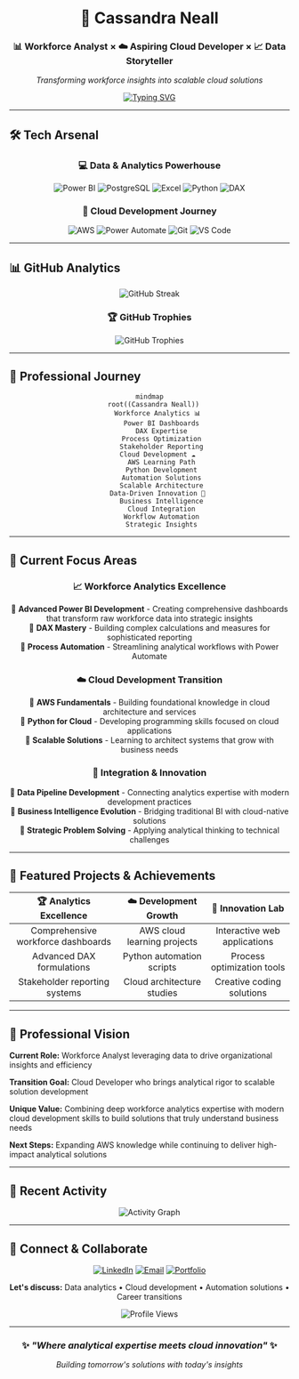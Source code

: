 <div align="center">

# 🌟 Cassandra Neall
### 📊 Workforce Analyst × ☁️ Aspiring Cloud Developer × 📈 Data Storyteller
*Transforming workforce insights into scalable cloud solutions*

[![Typing SVG](https://readme-typing-svg.demolab.com?font=Fira+Code&weight=500&size=18&duration=3000&pause=1000&color=9333EA&center=true&vCenter=true&multiline=true&width=600&height=80&lines=Power+BI+%2B+DAX+Mastery;AWS+Cloud+Development+Journey;Building+Data-Driven+Solutions)](https://git.io/typing-svg)

</div>

---

## 🛠️ Tech Arsenal

<div align="center">

### 💻 Data & Analytics Powerhouse
![Power BI](https://img.shields.io/badge/Power%20BI-F2C811?style=for-the-badge&logo=microsoftpowerbi&logoColor=white)
![PostgreSQL](https://img.shields.io/badge/PostgreSQL-4169E1?style=for-the-badge&logo=postgresql&logoColor=white)
![Excel](https://img.shields.io/badge/Microsoft%20Excel-217346?style=for-the-badge&logo=microsoft-excel&logoColor=white)
![Python](https://img.shields.io/badge/Python-3776AB?style=for-the-badge&logo=python&logoColor=white)
![DAX](https://img.shields.io/badge/DAX-0078D4?style=for-the-badge&logoColor=white)

### 🚀 Cloud Development Journey
![AWS](https://img.shields.io/badge/AWS-FF9900?style=for-the-badge&logo=amazonaws&logoColor=white)
![Power Automate](https://img.shields.io/badge/Power%20Automate-00BCF2?style=for-the-badge&logo=microsoftpowerautomate&logoColor=white)
![Git](https://img.shields.io/badge/Git-F05032?style=for-the-badge&logo=git&logoColor=white)
![VS Code](https://img.shields.io/badge/VS%20Code-007ACC?style=for-the-badge&logo=visualstudiocode&logoColor=white)

</div>

---

## 📊 GitHub Analytics

<div align="center">

![GitHub Streak](https://github-readme-streak-stats.herokuapp.com/?user=neallcassandra&theme=radical&hide_border=true&background=0D1117&stroke=9333EA&ring=EC4899&fire=F59E0B&currStreakLabel=9333EA)

### 🏆 GitHub Trophies
![GitHub Trophies](https://github-profile-trophy.vercel.app/?username=neallcassandra&theme=radical&no-frame=true&no-bg=true&margin-w=4&row=1&column=6)

</div>

---

## 🌟 Professional Journey

<div align="center">

```mermaid
mindmap
  root((Cassandra Neall))
    Workforce Analytics 📊
      Power BI Dashboards
      DAX Expertise
      Process Optimization
      Stakeholder Reporting
    Cloud Development ☁️
      AWS Learning Path
      Python Development
      Automation Solutions
      Scalable Architecture
    Data-Driven Innovation 🚀
      Business Intelligence
      Cloud Integration
      Workflow Automation
      Strategic Insights
```

</div>

---

## 🎯 Current Focus Areas

<div align="center">

### 📈 Workforce Analytics Excellence
🔸 **Advanced Power BI Development** - Creating comprehensive dashboards that transform raw workforce data into strategic insights  
🔸 **DAX Mastery** - Building complex calculations and measures for sophisticated reporting  
🔸 **Process Automation** - Streamlining analytical workflows with Power Automate  

### ☁️ Cloud Development Transition  
🔸 **AWS Fundamentals** - Building foundational knowledge in cloud architecture and services  
🔸 **Python for Cloud** - Developing programming skills focused on cloud applications  
🔸 **Scalable Solutions** - Learning to architect systems that grow with business needs  

### 🔄 Integration & Innovation
🔸 **Data Pipeline Development** - Connecting analytics expertise with modern development practices  
🔸 **Business Intelligence Evolution** - Bridging traditional BI with cloud-native solutions  
🔸 **Strategic Problem Solving** - Applying analytical thinking to technical challenges  

</div>

---

## 🚀 Featured Projects & Achievements

<div align="center">

| 🏆 **Analytics Excellence** | ☁️ **Development Growth** | 🔧 **Innovation Lab** |
|:---:|:---:|:---:|
| Comprehensive workforce dashboards | AWS cloud learning projects | Interactive web applications |
| Advanced DAX formulations | Python automation scripts | Process optimization tools |
| Stakeholder reporting systems | Cloud architecture studies | Creative coding solutions |

</div>

---

## 💫 Professional Vision

**Current Role:** Workforce Analyst leveraging data to drive organizational insights and efficiency

**Transition Goal:** Cloud Developer who brings analytical rigor to scalable solution development  

**Unique Value:** Combining deep workforce analytics expertise with modern cloud development skills to build solutions that truly understand business needs

**Next Steps:** Expanding AWS knowledge while continuing to deliver high-impact analytical solutions

---

## 🌈 Recent Activity

<div align="center">

![Activity Graph](https://github-readme-activity-graph.vercel.app/graph?username=neallcassandra&theme=radical&bg_color=0D1117&color=9333EA&line=EC4899&point=F59E0B&area=true&hide_border=true)

</div>

---

## 🎨 Connect & Collaborate

<div align="center">

[![LinkedIn](https://img.shields.io/badge/LinkedIn-0077B5?style=for-the-badge&logo=linkedin&logoColor=white)](your-linkedin)
[![Email](https://img.shields.io/badge/Email-D14836?style=for-the-badge&logo=gmail&logoColor=white)](mailto:your-email)
[![Portfolio](https://img.shields.io/badge/Portfolio-00D9FF?style=for-the-badge&logo=google-chrome&logoColor=white)](your-portfolio)

**Let's discuss:** Data analytics • Cloud development • Automation solutions • Career transitions

![Profile Views](https://komarev.com/ghpvc/?username=neallcassandra&color=9333EA&style=for-the-badge&label=Profile+Views)

</div>

---

<div align="center">

### ✨ *"Where analytical expertise meets cloud innovation"* ✨

*Building tomorrow's solutions with today's insights*

</div>
